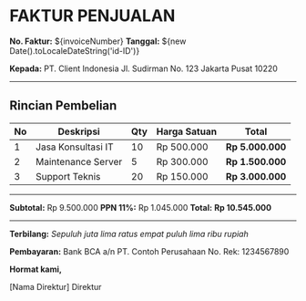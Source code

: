 <!--
aksara:true
template: invoice
style: ./templates/invoice.css
meta:
    title: Faktur Penjualan
    invoiceNumber: INV-2025-001
    company: PT. Contoh Perusahaan
    npwp: 01.234.567.8-901.000
header: | PT. Contoh Perusahaan | NPWP: 01.234.567.8-901.000 | ${new Date().toLocaleDateString('id-ID')} |
-->

# FAKTUR PENJUALAN

**No. Faktur:** ${invoiceNumber}
**Tanggal:** ${new Date().toLocaleDateString('id-ID')}

**Kepada:**
PT. Client Indonesia
Jl. Sudirman No. 123
Jakarta Pusat 10220

---

## Rincian Pembelian

| No | Deskripsi | Qty | Harga Satuan | Total |
|----|-----------|-----|--------------|-------|
| 1  | Jasa Konsultasi IT | 10 | Rp 500.000 | **Rp 5.000.000** |
| 2  | Maintenance Server | 5 | Rp 300.000 | **Rp 1.500.000** |
| 3  | Support Teknis | 20 | Rp 150.000 | **Rp 3.000.000** |

---

**Subtotal:** Rp 9.500.000
**PPN 11%:** Rp 1.045.000
**Total:** **Rp 10.545.000**

---

**Terbilang:** *Sepuluh juta lima ratus empat puluh lima ribu rupiah*

**Pembayaran:**
Bank BCA a/n PT. Contoh Perusahaan
No. Rek: 1234567890

**Hormat kami,**

[Nama Direktur]
Direktur
